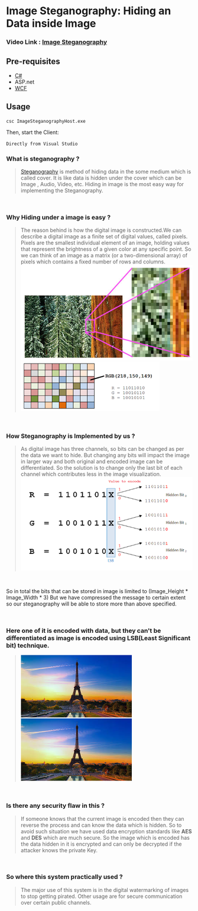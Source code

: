 
# Image Steganography: Hiding an Data inside Image

### Video Link : [Image Steganography](https://drive.google.com/file/d/1Gjje3s0wfGalk0vcuvAZ1E4z6c8X8nEg/view?usp=sharing)

## Pre-requisites
* [C#](https://docs.microsoft.com/en-us/dotnet/csharp/)
* ASP.net
* [WCF](https://docs.microsoft.com/en-us/dotnet/framework/wcf/)
  
## Usage

```
csc ImageSteganographyHost.exe
```

Then, start the Client:

```
Directly from Visual Studio
```


### What is steganography ?

> [Steganography](https://en.wikipedia.org/wiki/Steganography) is method of hiding data in the some medium which is called cover.
                It is like data is hidden under the cover which can be Image , Audio, Video, etc. Hiding in image is the most easy way for implementing the Steganography.

<br/>

### Why Hiding under a image is easy ?
>The reason behind is how the digital image is constructed.We can describe a digital image as a finite set of digital values, called pixels. Pixels are the smallest individual element of an image, holding values that represent the brightness of a given color at any specific point. So we can think of an image as a matrix (or a two-dimensional array) of pixels which contains a fixed number of rows and columns.
![](https://raw.githubusercontent.com/HarshitTarsariya/ImageSteganographyWCF/main/ImageSteganographyApplication/Content/Static/pixels.jpg)![](https://raw.githubusercontent.com/HarshitTarsariya/ImageSteganographyWCF/main/ImageSteganographyApplication/Content/Static/rgb.png)

<br/>

### How Steganography is Implemented by us ?
>As digital image has three channels, so bits can be changed as per the data we want to hide. But changing any bits will impact the image in larger way and both original and encoded image can be differentiated. So the solution is to change only the last bit of each channel which contributes less in the image visualization.
![](https://raw.githubusercontent.com/HarshitTarsariya/ImageSteganographyWCF/main/ImageSteganographyApplication/Content/Static/lastbit.png)

<br/>

So in total the bits that can be stored in image is limited to (Image_Height * Image_Width * 3) 
                But we have compressed the message to certain extent so our steganography will be able to store more than above specified.

<br/>

### Here one of it is encoded with data, but they can't be differentiated as image is encoded using LSB(Least Significant bit) technique.
>![](https://raw.githubusercontent.com/HarshitTarsariya/ImageSteganographyWCF/main/ImageSteganographyApplication/Content/Static/diff1.png)![](https://raw.githubusercontent.com/HarshitTarsariya/ImageSteganographyWCF/main/ImageSteganographyApplication/Content/Static/diff2.png)

<br/>

### Is there any security flaw in this ?
>If someone knows that the current image is encoded then they can reverse the process and can know the data which is hidden.
                So to avoid such situation we have used data encryption standards like <b>AES</b> and <b>DES</b> which are much secure. So the image which is encoded has the data hidden in it is encrypted and can only be decrypted if the attacker knows the private Key. 
    
<br/>

### So where this system practically used ?
>The major use of this system is in the digital watermarking of images to stop getting pirated. Other usage are for secure communication over certain public channels.
